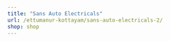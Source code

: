 ```yaml
---
title: "Sans Auto Electricals"
url: /ettumanur-kottayam/sans-auto-electricals-2/
shop: shop
---
```

